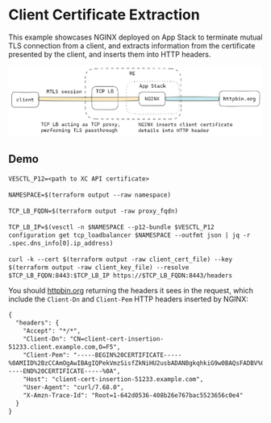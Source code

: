 # Client Certificate Extraction

This example showcases NGINX deployed on App Stack to terminate mutual TLS connection from a client, and extracts information from the certificate presented by the client, and inserts them into HTTP headers.

![](./docs/client-cert-extraction.png)

## Demo

```
VESCTL_P12=<path to XC API certificate>

NAMESPACE=$(terraform output --raw namespace)

TCP_LB_FQDN=$(terraform output -raw proxy_fqdn)

TCP_LB_IP=$(vesctl -n $NAMESPACE --p12-bundle $VESCTL_P12 configuration get tcp_loadbalancer $NAMESPACE --outfmt json | jq -r .spec.dns_info[0].ip_address)

curl -k --cert $(terraform output -raw client_cert_file) --key $(terraform output -raw client_key_file) --resolve $TCP_LB_FQDN:8443:$TCP_LB_IP https://$TCP_LB_FQDN:8443/headers
```

You should [httpbin.org](httpbin.org) returning the headers it sees in the request, which include the `Client-Dn` and `Client-Pem` HTTP headers inserted by NGINX:
```
{
  "headers": {
    "Accept": "*/*",
    "Client-Dn": "CN=client-cert-insertion-51233.client.example.com,O=F5",
    "Client-Pem": "-----BEGIN%20CERTIFICATE-----%0AMIID%2BzCCAmOgAwIBAgIQPekVmzSisfZkNiHU2usbADANBgkqhkiG9w0BAQsFADBV%0AMR4wHAYDVQQKExVta2NlcnQgZGV2ZWxvcG1lbnQgQ0ExFTATBgNVBAsMDGxlb25A%0ANU5OUzBGMzEcMBoGA1UEAwwTbWtjZXJ0IGxlb25ANU5OUzBGMzAeFw0yMzA0MDUw%0ANDQxMDBaFw0yNDAxMzAwNDQxMDBaMEYxCzAJBgNVBAoTAkY1MTcwNQYDVQQDEy5j%0AbGllbnQtY2VydC1pbnNlcnRpb24tNTEyMzMuY2xpZW50LmV4YW1wbGUuY29tMIIB%0AIjANBgkqhkiG9w0BAQEFAAOCAQ8AMIIBCgKCAQEAtkQvQKFLMTZXUpNYsFaw5lM4%0AcjTZK8tYJeAXH8ZLwoBfvSUuukTwdmBtOd2XfSlWnpJrA1y0vFVDzfCZj5%2FC4X%2BZ%0AwZLHsGY3i7Hy6Wcqy3k1Kp3aNRBJLB90pfgtELz9qhg62lvOL2r5Uv0sATqEPIgF%0AdlpqaNWy5LfcQNWFZTa5M8yP99Wl4xrScXEmY4LT%2Buuf1b7wlIzNnGTCmV2JVHt5%0AJSsKqmD6Hp11kdkxA8HJnH1vsx%2FayRzyoujsaiT8mhyfDN%2BNbroZYXlx%2FMICP1tV%0A7zBnNBE%2Fr3FmBpMx1Jks4kG3MZUemfLs4HekvzgwWGY3wKp2OUUagpMlpO2F3wID%0AAQABo1YwVDAOBgNVHQ8BAf8EBAMCBaAwEwYDVR0lBAwwCgYIKwYBBQUHAwIwDAYD%0AVR0TAQH%2FBAIwADAfBgNVHSMEGDAWgBTT8JIY%2Bh%2Bxg8x%2BmRmYoJjgYHrPeDANBgkq%0AhkiG9w0BAQsFAAOCAYEAxtxVTWpF0rBwFWNX6GlcINFxbCMs2HM957qkXE24NAYL%0ASYRhJNYhFcpPaRbfrMwYxWIzaXMoRYJ2ICH%2FpHPMT0IsY5fV9IQ%2FGJKyycXdkWEW%0AEZfjYV8GMWpeYf4hE7NyXCNcU5VKGI9x3FEC9%2BBFlmRQqSaBIHkCBvakcB%2FynFfV%0A0dHsSLt93B5RX3n4oORBKSs%2FkmAa2V%2B4HZvLjaB%2FS%2BMMaO9vqLsKNUMpPj5CNtgd%0AsPFwXquxoxT1oUK6g5IId33xrm1pkKETDIP9ci27xBwSHU%2FGOoPL2y7%2B%2F7JpI1LI%0AVVBRYYLPPvce4Z7rvBs3ZMjtYuijq%2Bz7p3ENKhYlyIsBf9Pf5FC%2FQ4DeQ8a4wQi%2F%0ALwr2wS7j76CDyGJrbWJqEZR7Go5wmwcz8o%2BC5jPyfaf1SMd%2BYiacImFXrACwbBD4%0An975YV3M%2BaQsddc9eufnF6tNdKEdwWQR8wD%2BE6qik69JEwPGAH9UQN0fPzJL%2F7EP%0AvfvGtsgB6g9fVwzQh9XS%0A-----END%20CERTIFICATE-----%0A",
    "Host": "client-cert-insertion-51233.example.com",
    "User-Agent": "curl/7.68.0",
    "X-Amzn-Trace-Id": "Root=1-642d0536-408b26e767bac5523656c0e4"
  }
}
```

